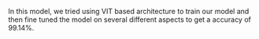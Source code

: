 In this model, we tried using VIT based architecture to train our model and then fine tuned the model on several different aspects to get a accuracy of 99.14%.
